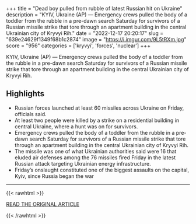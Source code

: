+++
title = "Dead boy pulled from rubble of latest Russian hit on Ukraine"
description = "KYIV, Ukraine (AP) — Emergency crews pulled the body of a toddler from the rubble in a pre-dawn search Saturday for survivors of a Russian missile strike that tore through an apartment building in the central Ukrainian city of Kryvyi Rih."
date = "2022-12-17 20:20:17"
slug = "639e24629f1349f68b1c2874"
image = "https://i.imgur.com/9L5tRXm.jpg"
score = "956"
categories = ['kryvyi', 'forces', 'nuclear']
+++

KYIV, Ukraine (AP) — Emergency crews pulled the body of a toddler from the rubble in a pre-dawn search Saturday for survivors of a Russian missile strike that tore through an apartment building in the central Ukrainian city of Kryvyi Rih.

## Highlights

- Russian forces launched at least 60 missiles across Ukraine on Friday, officials said.
- At least two people were killed by a strike on a residential building in central Ukraine, where a hunt was on for survivors.
- Emergency crews pulled the body of a toddler from the rubble in a pre-dawn search Saturday for survivors of a Russian missile strike that tore through an apartment building in the central Ukrainian city of Kryvyi Rih.
- The missile was one of what Ukrainian authorities said were 16 that eluded air defenses among the 76 missiles fired Friday in the latest Russian attack targeting Ukrainian energy infrastructure.
- Friday’s onslaught constituted one of the biggest assaults on the capital, Kyiv, since Russia began the war

---

{{< rawhtml >}}
  <p class="article-category">
    <a target="_blank" href="https://apnews.com/article/russia-ukraine-kyiv-666d5f8716aafb8792e27e6952efa061?utm_source=homepage&amp;utm_medium=TopNews&amp;utm_campaign=position_01">READ THE ORIGINAL ARTICLE</a>
  </p>
{{< /rawhtml >}}
